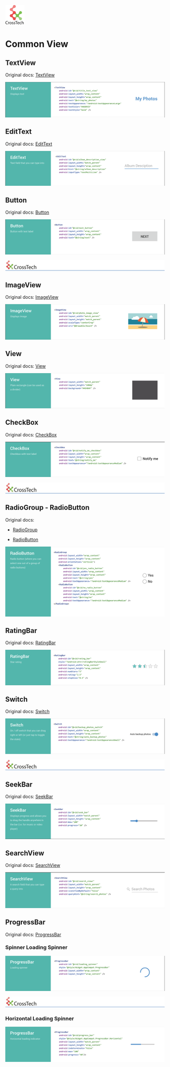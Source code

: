 ![CorssTech](../../../assets/ic-cross-tech.png "CrossTech")

# Common View

## TextView

Original docs: [TextView](https://developer.android.com/reference/kotlin/android/widget/TextView)

![TextView](../../../assets/textview.png "TextView")

## EditText

Original docs: [EditText](https://developer.android.com/reference/kotlin/android/widget/EditText)

![TextView](../../../assets/edittext.png "TextView")

## Button

Original docs: [Button](https://developer.android.com/reference/kotlin/android/widget/Button)

![TextView](../../../assets/button.png "TextView")

<P style="page-break-before: always">

![CorssTech](../../../assets/cross-tech-logo.png "CrossTech")

## ImageView

Original docs: [ImageView](https://developer.android.com/reference/kotlin/android/widget/ImageView)

![TextView](../../../assets/imageview.png "TextView")

## View

Original docs: [View](https://developer.android.com/reference/kotlin/android/view/View)

![TextView](../../../assets/view.png "TextView")

## CheckBox

Original docs: [CheckBox](https://developer.android.com/reference/kotlin/android/widget/CheckBox)

![TextView](../../../assets/checkbox.png "TextView")

<P style="page-break-before: always">

![CorssTech](../../../assets/cross-tech-logo.png "CrossTech")

## RadioGroup - RadioButton

Original docs:

- [RadioGroup](https://developer.android.com/reference/kotlin/android/widget/RadioGroup)

- [RadioButton](https://developer.android.com/reference/kotlin/android/widget/RadioButton)

![TextView](../../../assets/radio-button.png "TextView")

## RatingBar

Original docs: [RatingBar](https://developer.android.com/reference/kotlin/android/widget/RatingBar)

![TextView](../../../assets/rating-bar.png "TextView")

## Switch

Original docs: [Switch](https://developer.android.com/reference/kotlin/android/widget/Switch)

![TextView](../../../assets/switch.png "TextView")

<P style="page-break-before: always">

![CorssTech](../../../assets/cross-tech-logo.png "CrossTech")

## SeekBar

Original docs: [SeekBar](https://developer.android.com/reference/kotlin/android/widget/SeekBar)

![TextView](../../../assets/seek-bar.png "TextView")

## SearchView

Original docs: [SearchView](https://developer.android.com/reference/kotlin/android/widget/SearchView)

![TextView](../../../assets/searchview.png "TextView")

## ProgressBar

Original docs: [ProgressBar](https://developer.android.com/reference/kotlin/android/widget/ProgressBar)

### Spinner Loading Spinner

![TextView](../../../assets/progress-bar-spinner-loading.png "TextView")

<P style="page-break-before: always">

![CorssTech](../../../assets/cross-tech-logo.png "CrossTech")

### Horizontal Loading Spinner

![TextView](../../../assets/progress-bar-horizontal-loading.png "TextView")

